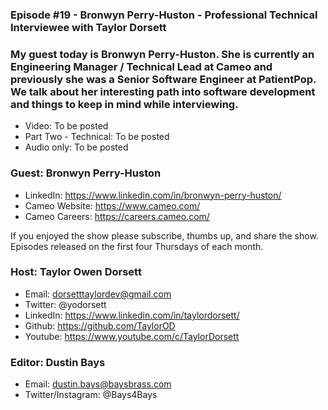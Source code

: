 ### Episode #19 - Bronwyn Perry-Huston - Professional Technical Interviewee with Taylor Dorsett

### My guest today is Bronwyn Perry-Huston. She is currently an Engineering Manager / Technical Lead at Cameo and previously she was a Senior Software Engineer at PatientPop. We talk about her interesting path into software development and things to keep in mind while interviewing.

- Video: To be posted
- Part Two - Technical: To be posted
- Audio only: To be posted

### Guest: Bronwyn Perry-Huston
- LinkedIn: https://www.linkedin.com/in/bronwyn-perry-huston/
- Cameo Website: https://www.cameo.com/
- Cameo Careers: https://careers.cameo.com/

If you enjoyed the show please subscribe, thumbs up, and share the show.
Episodes released on the first four Thursdays of each month.

### Host: Taylor Owen Dorsett
- Email: dorsetttaylordev@gmail.com
- Twitter: @yodorsett
- LinkedIn: https://www.linkedin.com/in/taylordorsett/
- Github: https://github.com/TaylorOD
- Youtube: https://www.youtube.com/c/TaylorDorsett

### Editor: Dustin Bays
- Email: dustin.bays@baysbrass.com
- Twitter/Instagram: @Bays4Bays